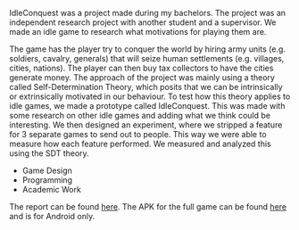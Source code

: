 IdleConquest was a project made during my bachelors. The project was an independent research project
with another student and a supervisor. We made an idle game to research what motivations for
playing them are.

The game has the player try to conquer the world by hiring army units (e.g. soldiers, cavalry,
generals) that will seize human settlements (e.g. villages, cities, nations). The player can then
buy tax collectors to have the cities generate money. The approach of the project was mainly using a
theory called Self-Determination Theory, which posits that we can be intrinsically or extrinsically
motivated in our behaviour. To test how this theory applies to idle games, we made a prototype
called IdleConquest. This was made with some research on other idle games and adding what we think
could be interesting. We then designed an experiment, where we stripped a feature for 3 separate <!-- "adding what we think could be interesting" hvad er det? -->
games to send out to people. This way we were able to measure how each feature performed. We
measured and analyzed this using the SDT theory.

* Game Design
* Programming
* Academic Work

The report can be found <a href="/projects/idleconquest/Idle_Research.pdf">here</a>.
The APK for the full game can be found <a href="https://drive.google.com/file/d/1tA-2wpoRKPfS45Dj9gFAbM3kYjEHKm7o/view?usp=sharing">here</a>
and is for Android only.